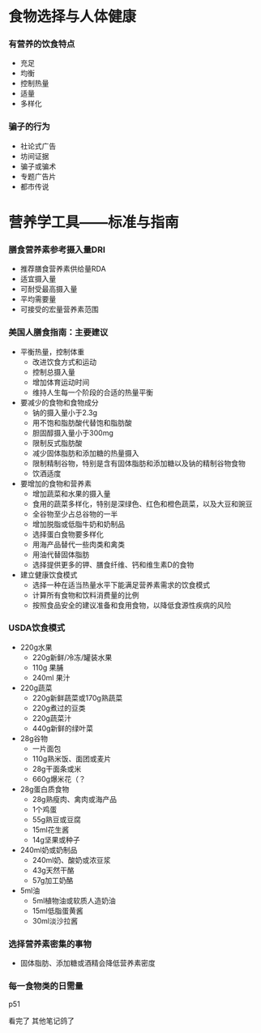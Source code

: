 # 食物选择与人体健康

### 有营养的饮食特点

- 充足
- 均衡
- 控制热量
- 适量
- 多样化



### 骗子的行为

- 社论式广告
- 坊间证据
- 骗子或骗术
- 专题广告片
- 都市传说



# 营养学工具——标准与指南

### 膳食营养素参考摄入量DRI

- 推荐膳食营养素供给量RDA
- 适宜摄入量
- 可耐受最高摄入量
- 平均需要量
- 可接受的宏量营养素范围



### 美国人膳食指南：主要建议

- 平衡热量，控制体重
  - 改进饮食方式和运动
  - 控制总摄入量
  - 增加体育运动时间
  - 维持人生每一个阶段的合适的热量平衡
- 要减少的食物和食物成分
  - 钠的摄入量小于2.3g
  - 用不饱和脂肪酸代替饱和脂肪酸
  - 胆固醇摄入量小于300mg
  - 限制反式脂肪酸
  - 减少固体脂肪和添加糖的热量摄入
  - 限制精制谷物，特别是含有固体脂肪和添加糖以及钠的精制谷物食物
  - 饮酒适度
- 要增加的食物和营养素
  - 增加蔬菜和水果的摄入量
  - 食用的蔬菜多样化，特别是深绿色、红色和橙色蔬菜，以及大豆和豌豆
  - 全谷物至少占总谷物的一半
  - 增加脱脂或低脂牛奶和奶制品
  - 选择蛋白食物要多样化
  - 用海产品替代一些肉类和禽类
  - 用油代替固体脂肪
  - 选择提供更多的钾、膳食纤维、钙和维生素D的食物
- 建立健康饮食模式
  - 选择一种在适当热量水平下能满足营养素需求的饮食模式
  - 计算所有食物和饮料消费量的比例
  - 按照食品安全的建议准备和食用食物，以降低食源性疾病的风险

### USDA饮食模式

- 220g水果
  - 220g新鲜/冷冻/罐装水果 
  - 110g 果脯 
  - 240ml 果汁
- 220g蔬菜
  - 220g新鲜蔬菜或170g熟蔬菜
  - 220g煮过的豆类
  - 220g蔬菜汁
  - 440g新鲜的绿叶菜
- 28g谷物
  - 一片面包
  - 110g熟米饭、面团或麦片
  - 28g干面条或米
  - 660g爆米花（？
- 28g蛋白质食物
  - 28g熟瘦肉、禽肉或海产品
  - 1个鸡蛋
  - 55g熟豆或豆腐
  - 15ml花生酱
  - 14g坚果或种子
- 240ml奶或奶制品
  - 240ml奶、酸奶或浓豆浆
  - 43g天然干酪
  - 57g加工奶酪
- 5ml油
  - 5ml植物油或软质人造奶油
  - 15ml低脂蛋黄酱
  - 30ml淡沙拉酱



### 选择营养素密集的事物

- 固体脂肪、添加糖或酒精会降低营养素密度



### 每一食物类的日需量

p51



看完了 其他笔记鸽了